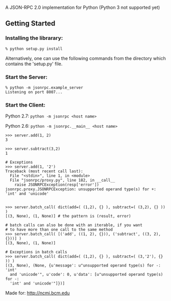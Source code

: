 A JSON-RPC 2.0 implementation for Python (Python 3 not supported yet)


## Getting Started
### Installing the librarary:

    % python setup.py install

  Alternatively, one can use the following commands from the directory which contains the 'setup.py' file.

### Start the Server:

    % python -m jsonrpc.example_server
    Listening on port 8007...

### Start the Client:
  
  Python 2.7: `python -m jsonrpc <host name>`
  
  Python 2.6: `python -m jsonrpc.__main__ <host name>`


    >>> server.add(1, 2)
    3

    >>> server.subtract(3,2)
    1

    # Exceptions
    >>> server.add(1, '2')
    Traceback (most recent call last):
      File "<stdin>", line 1, in <module>
      File "jsonrpc/proxy.py", line 182, in __call__
        raise JSONRPCException(resp['error'])
    jsonrpc.proxy.JSONRPCException: unsupported operand type(s) for +: 'int' and 'unicode'


    >>> server.batch_call( dict(add=( (1,2), {} ), subtract=( (3,2), {} )) )
    [(3, None), (1, None)] # the pattern is (result, error)

    # batch calls can also be done with an iterable, if you want
    # to have more than one call to the same method
    >>> server.batch_call( [('add', ((1, 2), {})), ('subtract', ((3, 2), {}))] )
    [(3, None), (1, None)]

    # Exceptions in batch calls
    >>> server.batch_call( dict(add=( (1,2), {} ), subtract=( (3,'2'), {} )) )
    [(3, None), (None, {u'message': u"unsupported operand type(s) for -: 'int' 
      and 'unicode'", u'code': 0, u'data': [u"unsupported operand type(s) for -: 
      'int' and 'unicode'"]})]



Made for:
    http://ncmi.bcm.edu
